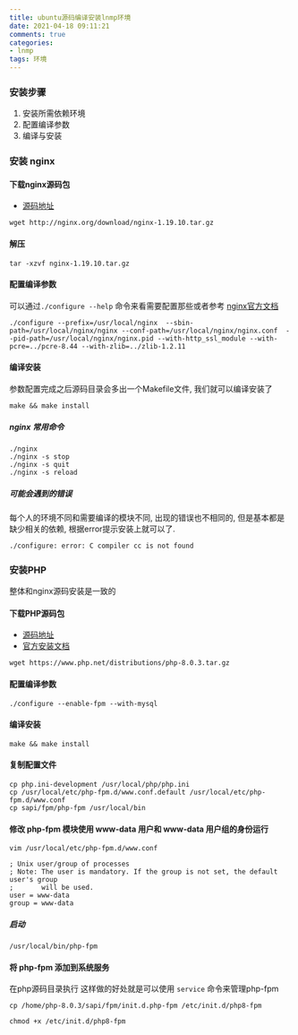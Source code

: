 ```yaml
---
title: ubuntu源码编译安装lnmp环境
date: 2021-04-18 09:11:21
comments: true
categories:
- lnmp
tags: 环境
---
```


### 安装步骤
1. 安装所需依赖环境
2. 配置编译参数
3. 编译与安装


### 安装 nginx 

#### 下载nginx源码包 
- [源码地址](http://nginx.org/en/download.html)

```
wget http://nginx.org/download/nginx-1.19.10.tar.gz
```

#### 解压

```
tar -xzvf nginx-1.19.10.tar.gz
```

#### 配置编译参数

可以通过`./configure --help` 命令来看需要配置那些或者参考 [nginx官方文档](http://nginx.org/en/docs/configure.html)

```
./configure --prefix=/usr/local/nginx  --sbin-path=/usr/local/nginx/nginx --conf-path=/usr/local/nginx/nginx.conf  --pid-path=/usr/local/nginx/nginx.pid --with-http_ssl_module --with-pcre=../pcre-8.44 --with-zlib=../zlib-1.2.11
```

#### 编译安装
参数配置完成之后源码目录会多出一个Makefile文件, 我们就可以编译安装了
```
make && make install
```

##### nginx 常用命令
```
./nginx
./nginx -s stop
./nginx -s quit
./nginx -s reload
```

##### 可能会遇到的错误
每个人的环境不同和需要编译的模块不同, 出现的错误也不相同的, 但是基本都是缺少相关的依赖, 根据error提示安装上就可以了.
```
./configure: error: C compiler cc is not found
```


### 安装PHP
整体和nginx源码安装是一致的

#### 下载PHP源码包

- [源码地址](https://www.php.net/downloads)
- [官方安装文档](https://www.php.net/manual/zh/install.unix.nginx.php)

```
wget https://www.php.net/distributions/php-8.0.3.tar.gz
```

#### 配置编译参数
```
./configure --enable-fpm --with-mysql
```


#### 编译安装
```
make && make install
```

#### 复制配置文件

```
cp php.ini-development /usr/local/php/php.ini
cp /usr/local/etc/php-fpm.d/www.conf.default /usr/local/etc/php-fpm.d/www.conf
cp sapi/fpm/php-fpm /usr/local/bin
```

#### 修改 php-fpm 模块使用 www-data 用户和 www-data 用户组的身份运行

```
vim /usr/local/etc/php-fpm.d/www.conf
```

```
; Unix user/group of processes
; Note: The user is mandatory. If the group is not set, the default user's group
;       will be used.
user = www-data
group = www-data
```

##### 启动
```
/usr/local/bin/php-fpm
```

#### 将 php-fpm 添加到系统服务
在php源码目录执行
这样做的好处就是可以使用 `service` 命令来管理php-fpm  
```
cp /home/php-8.0.3/sapi/fpm/init.d.php-fpm /etc/init.d/php8-fpm 

chmod +x /etc/init.d/php8-fpm
```
